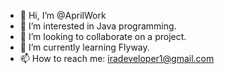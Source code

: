 - 👋 Hi, I’m @AprilWork
- 💞️ I’m interested in Java programming.
- 👀 I’m looking to collaborate on a project.
- 🌱 I’m currently learning Flyway.
- 📫 How to reach me: iradeveloper1@gmail.com

<!---
AprilWork/AprilWork is a ✨ special ✨ repository because its `README.md` (this file) appears on your GitHub profile.
You can click the Preview link to take a look at your changes.
--->
